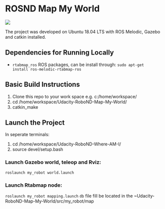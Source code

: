 # ROSND Map My World
<img src="MCL2.gif"/>

The project was developed on Ubuntu 18.04 LTS with ROS Melodic, Gazebo and catkin installed.

## Dependencies for Running Locally
* ``rtabmap_ros`` ROS packages, can be install through:
``sudo apt-get install ros-melodic-rtabmap-ros``  

## Basic Build Instructions
1. Clone this repo to your work space e.g. c:/home/workspace/
2. cd /home/workspace/Udacity-RoboND-Map-My-World/
3. catkin_make

## Launch the Project
In seperate terminals:
1. cd /home/workspace/Udacity-RoboND-Where-AM-I/
2. source devel/setup.bash
 
### Launch Gazebo world, teleop and Rviz:
``roslaunch my_robot world.launch``

### Launch Rtabmap node:
``roslaunch my_robot mapping.launch``
``db`` file fill be located in the ~Udacity-RoboND-Map-My-World/src/my_robot/map
